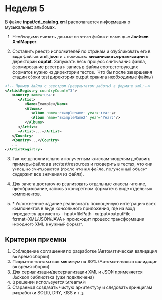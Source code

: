 # Неделя 5

В файле **input/cd_catalog.xml** располагается информация о музыкальных альбомах. 

1. Необходимо считать данные из этого файла с помощью **Jackson XmlMapper**.

2. Составить реестр исполнителей по странам и опубликовать 
его в виде файлов **xml**, **json** и с помощью **механизма сериализации** в директории **ouptut**. 
Запускать весь процесс считывания файла, формирование реестра и запись в файлы соответствующих 
форматов нужно из директории тестов. (Что бы после завершения стадии сбоки test директория output
хранила необходимые файлы)

```xml
<!-- Пример файла с реестром (результатом работы) в формате xml:-->
<ArtistRegistry countryCount="3">
   <Country name="USA">
      <Artist>
         <Name>Example</Name>
         <Albums>
            <Album name="ExampleName" year="Year"/>
            <Album name="ExampleName2" year="Year2"/>
         </Albums>
      </Artist>
      <Artist>...</Artist>
   </Country>
   <Country>...</Country>
   ...
</ArtistRegistry>
```

3. Так же дополнительно к полученным классам-моделям добавить примеры файлов в src/test/resources
и проверить в тестах, что они успешно считываются (после чтения файла, 
полученный объект содержит все значения из файла).

4. Для зачета достаточно реализовать отдельные классы 
(чтение, преобразование, запись в конкретном формате) в виде отдельных компонентов. 

5. \* Усложненное задание реализовать полноценную интеграцию всех компонентов в виде консольного приложения, где на вход передается аргументы -input=filePath -output=outputFile -format=XML/JSON/JAVA и происходит процесс трансформации исходного XML в нужный формат. 


## Критерии приемки
1. Соблюдение соглашения по разработке (Автоматическая валидация во время сборки)
2. Покрытие тестами как минимум на 80% (Автоматическая валидация во время сборки)
3. Для сериализации/десериализации XML и JSON применяется Jackson библиотека (уже подключена)
4. В решении используется StreamAPI
5. Стараемся создавать чистую архитектуру и следовать принципам разработки SOLID, DRY, KISS и т.д.